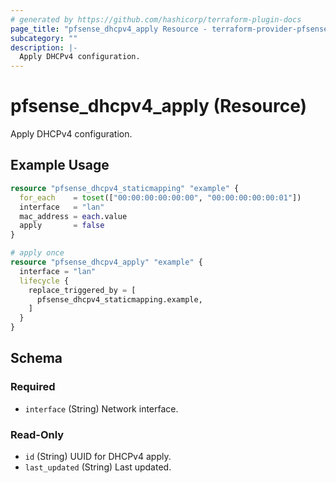 ```yaml
---
# generated by https://github.com/hashicorp/terraform-plugin-docs
page_title: "pfsense_dhcpv4_apply Resource - terraform-provider-pfsense"
subcategory: ""
description: |-
  Apply DHCPv4 configuration.
---
```


# pfsense_dhcpv4_apply (Resource)

Apply DHCPv4 configuration.

## Example Usage

```terraform
resource "pfsense_dhcpv4_staticmapping" "example" {
  for_each    = toset(["00:00:00:00:00:00", "00:00:00:00:00:01"])
  interface   = "lan"
  mac_address = each.value
  apply       = false
}

# apply once
resource "pfsense_dhcpv4_apply" "example" {
  interface = "lan"
  lifecycle {
    replace_triggered_by = [
      pfsense_dhcpv4_staticmapping.example,
    ]
  }
}
```

<!-- schema generated by tfplugindocs -->
## Schema

### Required

- `interface` (String) Network interface.

### Read-Only

- `id` (String) UUID for DHCPv4 apply.
- `last_updated` (String) Last updated.
